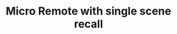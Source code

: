 ---
date_added: 2020-05-26
model: ZB-5121
vendor: RGB Genie
title: Micro Remote with single scene recall
category: remote
supports: action
zigbeemodel: ['RGBgenie ZB-5121']
compatible: [deconz]
deconz: 2732
mlink: https://rgbgenie.com/?product=rgbgenie-mini-remote-with-single-scene-recall-zigbee
link: https://www.amazon.com/dp/B07NBJ781S
link2: 
link3: 
---